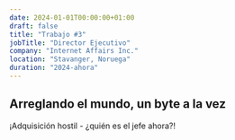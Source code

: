 ```yaml
---
date: 2024-01-01T00:00:00+01:00
draft: false
title: "Trabajo #3"
jobTitle: "Director Ejecutivo"
company: "Internet Affairs Inc."
location: "Stavanger, Noruega"
duration: "2024-ahora"
---
```

## Arreglando el mundo, un byte a la vez

¡Adquisición hostil - ¿quién es el jefe ahora?!